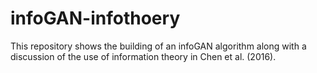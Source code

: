 # infoGAN-infothoery
This repository shows the building of an infoGAN algorithm along with a discussion of the use of information theory in Chen et al. (2016).
